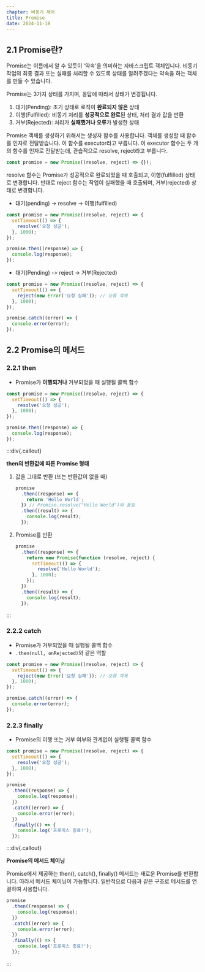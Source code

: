```yaml
---
chapter: 비동기 제어
title: Promise
date: 2024-11-18
---
```


## 2.1 Promise란?

Promise는 이름에서 알 수 있듯이 ‘약속’을 의미하는 자바스크립트 객체입니다. 비동기 작업의 최종 결과 또는 실패를 처리할 수 있도록 상태를 알려주겠다는 약속을 하는 객체를 만들 수 있습니다.

Promise는 3가지 상태를 가지며, 응답에 따라서 상태가 변경됩니다.

1. 대기(Pending): 초기 상태로 로직이 **완료되지 않은** 상태
2. 이행(Fulfilled): 비동기 처리를 **성공적으로 완료**된 상태, 처리 결과 값을 반환
3. 거부(Rejected): 처리가 **실패했거나 오류**가 발생한 상태

Promise 객체를 생성하기 위해서는 생성자 함수를 사용합니다. 객체를 생성할 때 함수를 인자로 전달받습니다. 이 함수를 executor라고 부릅니다. 이 executor 함수는 두 개의 함수를 인자로 전달받는데, 관습적으로 resolve, reject라고 부릅니다.

```jsx
const promise = new Promise((resolve, reject) => {});
```

resolve 함수는 Promise가 성공적으로 완료되었을 때 호출되고, 이행(fulfilled) 상태로 변경합니다. 반대로 reject 함수는 작업이 실패했을 때 호출되며, 거부(rejected) 상태로 변경합니다.

- 대기(pending) → resolve → 이행(fulfilled)

```jsx
const promise = new Promise((resolve, reject) => {
  setTimeout(() => {
    resolve('요청 성공');
  }, 1000);
});

promise.then((response) => {
  console.log(response);
});
```

- 대기(Pending) -> reject -> 거부(Rejected)

```jsx
const promise = new Promise((resolve, reject) => {
  setTimeout(() => {
    reject(new Error('요청 실패')); // 오류 객체
  }, 1000);
});

promise.catch((error) => {
  console.error(error);
});
```

## 2.2 Promise의 메서드

### 2.2.1 then

- Promise가 **이행되거나** 거부되었을 때 실행될 콜백 함수

```jsx
const promise = new Promise((resolve, reject) => {
  setTimeout(() => {
    resolve('요청 성공');
  }, 1000);
});

promise.then((response) => {
  console.log(response);
});
```

:::div{.callout}

**then의 반환값에 따른 Promise 형태**

1. 값을 그대로 반환 (또는 반환값이 없을 때)

   ```jsx
   promise
     .then((response) => {
       return 'Hello World';
     }) // Promise.resolve("Hello World")와 동일
     .then((result) => {
       console.log(result);
     });
   ```

1. Promise를 반환

   ```jsx
   promise
     .then((response) => {
       return new Promise(function (resolve, reject) {
         setTimeout(() => {
           resolve('Hello World');
         }, 1000);
       });
     })
     .then((result) => {
       console.log(result);
     });
   ```

:::

### 2.2.2 catch

- Promise가 거부되었을 때 실행될 콜백 함수
- `.then(null, onRejected)`와 같은 역할

```jsx
const promise = new Promise((resolve, reject) => {
  setTimeout(() => {
    reject(new Error('요청 실패')); // 오류 객체
  }, 1000);
});

promise.catch((error) => {
  console.error(error);
});
```

### 2.2.3 finally

- Promise의 이행 또는 거부 여부와 관계없이 실행될 콜백 함수

```jsx
const promise = new Promise((resolve, reject) => {
  setTimeout(() => {
    resolve('요청 성공');
  }, 1000);
});

promise
  .then((response) => {
    console.log(response);
  })
  .catch((error) => {
    console.error(error);
  })
  .finally(() => {
    console.log('프로미스 종료!');
  });
```

:::div{.callout}

**Promise의 메서드 체이닝**

Promise에서 제공하는 then(), catch(), finally() 메서드는 새로운 Promise를 반환합니다. 따라서 메서드 체이닝이 가능합니다. 일반적으로 다음과 같은 구조로 메서드를 연결하여 사용합니다.

```jsx
promise
  .then((response) => {
    console.log(response);
  })
  .catch((error) => {
    console.error(error);
  })
  .finally(() => {
    console.log('프로미스 종료!');
  });
```

:::
